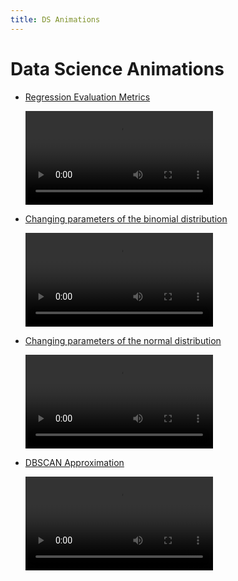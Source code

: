 ```yaml
---
title: DS Animations
---
```

<style>
    video { max-width: 100%; }
</style>

# Data Science Animations

- [Regression Evaluation Metrics](regression-evaluation.mp4)

    <video controls>
        <source src="regression-evaluation.mp4" />
    </video>

- [Changing parameters of the binomial distribution](binomial-distribution-demo.mp4)

    <video controls>
        <source src="binomial-distribution-demo.mp4" />
    </video>

- [Changing parameters of the normal distribution](normal-distribution-demo.mp4)

    <video controls>
        <source src="normal-distribution-demo.mp4" />
    </video>

- [DBSCAN Approximation](dbscan.mp4)

    <video controls>
        <source src="dbscan.mp4" />
    </video>


